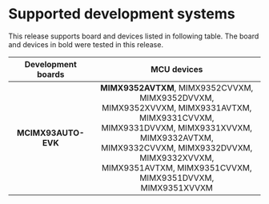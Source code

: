 # Supported development systems

This release supports board and devices listed in following table. The board and devices in bold were tested in this release.

|Development boards|MCU devices|
|:--:              |:--:       |
|**MCIMX93AUTO-EVK**|**MIMX9352AVTXM**, MIMX9352CVVXM, MIMX9352DVVXM,<br> MIMX9352XVVXM, MIMX9331AVTXM, MIMX9331CVVXM,<br> MIMX9331DVVXM, MIMX9331XVVXM, MIMX9332AVTXM,<br> MIMX9332CVVXM, MIMX9332DVVXM, MIMX9332XVVXM,<br> MIMX9351AVTXM, MIMX9351CVVXM, MIMX9351DVVXM,<br> MIMX9351XVVXM|
